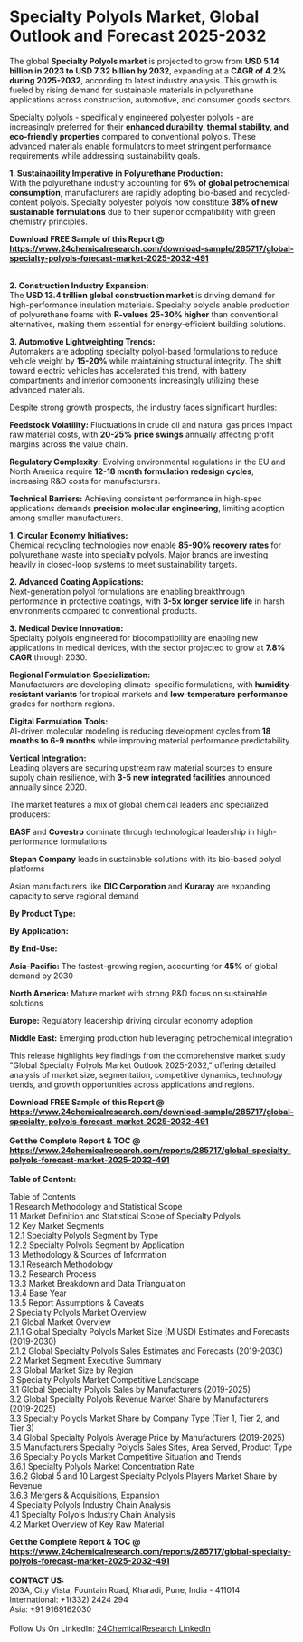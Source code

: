 <h1>Specialty Polyols Market, Global Outlook and Forecast 2025-2032</h1><p>The global <strong>Specialty Polyols market</strong> is projected to grow from <strong>USD 5.14 billion in 2023 to USD 7.32 billion by 2032</strong>, expanding at a <strong>CAGR of 4.2% during 2025-2032</strong>, according to latest industry analysis. This growth is fueled by rising demand for sustainable materials in polyurethane applications across construction, automotive, and consumer goods sectors.</p><p>Specialty polyols - specifically engineered polyester polyols - are increasingly preferred for their <strong>enhanced durability, thermal stability, and eco-friendly properties</strong> compared to conventional polyols. These advanced materials enable formulators to meet stringent performance requirements while addressing sustainability goals.</p><p><strong>1. Sustainability Imperative in Polyurethane Production:</strong><br>
With the polyurethane industry accounting for <strong>6% of global petrochemical consumption</strong>, manufacturers are rapidly adopting bio-based and recycled-content polyols. Specialty polyester polyols now constitute <strong>38% of new sustainable formulations</strong> due to their superior compatibility with green chemistry principles.</p><div><b>Download FREE Sample of this Report @ 
            <a href="https://www.24chemicalresearch.com/download-sample/285717/global-specialty-polyols-forecast-market-2025-2032-491">
            https://www.24chemicalresearch.com/download-sample/285717/global-specialty-polyols-forecast-market-2025-2032-491</a></b></div><br><p><strong>2. Construction Industry Expansion:</strong><br>
The <strong>USD 13.4 trillion global construction market</strong> is driving demand for high-performance insulation materials. Specialty polyols enable production of polyurethane foams with <strong>R-values 25-30% higher</strong> than conventional alternatives, making them essential for energy-efficient building solutions.</p><p><strong>3. Automotive Lightweighting Trends:</strong><br>
Automakers are adopting specialty polyol-based formulations to reduce vehicle weight by <strong>15-20%</strong> while maintaining structural integrity. The shift toward electric vehicles has accelerated this trend, with battery compartments and interior components increasingly utilizing these advanced materials.</p><p>Despite strong growth prospects, the industry faces significant hurdles:</p><p><strong>Feedstock Volatility:</strong> Fluctuations in crude oil and natural gas prices impact raw material costs, with <strong>20-25% price swings</strong> annually affecting profit margins across the value chain.</p><p><strong>Regulatory Complexity:</strong> Evolving environmental regulations in the EU and North America require <strong>12-18 month formulation redesign cycles</strong>, increasing R&amp;D costs for manufacturers.</p><p><strong>Technical Barriers:</strong> Achieving consistent performance in high-spec applications demands <strong>precision molecular engineering</strong>, limiting adoption among smaller manufacturers.</p><p><strong>1. Circular Economy Initiatives:</strong><br>
Chemical recycling technologies now enable <strong>85-90% recovery rates</strong> for polyurethane waste into specialty polyols. Major brands are investing heavily in closed-loop systems to meet sustainability targets.</p><p><strong>2. Advanced Coating Applications:</strong><br>
Next-generation polyol formulations are enabling breakthrough performance in protective coatings, with <strong>3-5x longer service life</strong> in harsh environments compared to conventional products.</p><p><strong>3. Medical Device Innovation:</strong><br>
Specialty polyols engineered for biocompatibility are enabling new applications in medical devices, with the sector projected to grow at <strong>7.8% CAGR</strong> through 2030.</p><p><strong>Regional Formulation Specialization:</strong><br>
	Manufacturers are developing climate-specific formulations, with <strong>humidity-resistant variants</strong> for tropical markets and <strong>low-temperature performance</strong> grades for northern regions.</p><p><strong>Digital Formulation Tools:</strong><br>
	AI-driven molecular modeling is reducing development cycles from <strong>18 months to 6-9 months</strong> while improving material performance predictability.</p><p><strong>Vertical Integration:</strong><br>
	Leading players are securing upstream raw material sources to ensure supply chain resilience, with <strong>3-5 new integrated facilities</strong> announced annually since 2020.</p><p>The market features a mix of global chemical leaders and specialized producers:</p><p><strong>BASF</strong> and <strong>Covestro</strong> dominate through technological leadership in high-performance formulations</p><p><strong>Stepan Company</strong> leads in sustainable solutions with its bio-based polyol platforms</p><p>Asian manufacturers like <strong>DIC Corporation</strong> and <strong>Kuraray</strong> are expanding capacity to serve regional demand</p><p><strong>By Product Type:</strong></p><p><strong>By Application:</strong></p><p><strong>By End-Use:</strong></p><p><strong>Asia-Pacific:</strong> The fastest-growing region, accounting for <strong>45%</strong> of global demand by 2030</p><p><strong>North America:</strong> Mature market with strong R&amp;D focus on sustainable solutions</p><p><strong>Europe:</strong> Regulatory leadership driving circular economy adoption</p><p><strong>Middle East:</strong> Emerging production hub leveraging petrochemical integration</p><p>This release highlights key findings from the comprehensive market study "Global Specialty Polyols Market Outlook 2025-2032," offering detailed analysis of market size, segmentation, competitive dynamics, technology trends, and growth opportunities across applications and regions.</p><div><b>Download FREE Sample of this Report @ 
            <a href="https://www.24chemicalresearch.com/download-sample/285717/global-specialty-polyols-forecast-market-2025-2032-491">
            https://www.24chemicalresearch.com/download-sample/285717/global-specialty-polyols-forecast-market-2025-2032-491</a></b></div><br><div><b>Get the Complete Report & TOC @ 
            <a href="https://www.24chemicalresearch.com/reports/285717/global-specialty-polyols-forecast-market-2025-2032-491">
            https://www.24chemicalresearch.com/reports/285717/global-specialty-polyols-forecast-market-2025-2032-491</a></b></div><br>
            <b>Table of Content:</b><p>Table of Contents<br />
1 Research Methodology and Statistical Scope<br />
1.1 Market Definition and Statistical Scope of Specialty Polyols<br />
1.2 Key Market Segments<br />
1.2.1 Specialty Polyols Segment by Type<br />
1.2.2 Specialty Polyols Segment by Application<br />
1.3 Methodology & Sources of Information<br />
1.3.1 Research Methodology<br />
1.3.2 Research Process<br />
1.3.3 Market Breakdown and Data Triangulation<br />
1.3.4 Base Year<br />
1.3.5 Report Assumptions & Caveats<br />
2 Specialty Polyols Market Overview<br />
2.1 Global Market Overview<br />
2.1.1 Global Specialty Polyols Market Size (M USD) Estimates and Forecasts (2019-2030)<br />
2.1.2 Global Specialty Polyols Sales Estimates and Forecasts (2019-2030)<br />
2.2 Market Segment Executive Summary<br />
2.3 Global Market Size by Region<br />
3 Specialty Polyols Market Competitive Landscape<br />
3.1 Global Specialty Polyols Sales by Manufacturers (2019-2025)<br />
3.2 Global Specialty Polyols Revenue Market Share by Manufacturers (2019-2025)<br />
3.3 Specialty Polyols Market Share by Company Type (Tier 1, Tier 2, and Tier 3)<br />
3.4 Global Specialty Polyols Average Price by Manufacturers (2019-2025)<br />
3.5 Manufacturers Specialty Polyols Sales Sites, Area Served, Product Type<br />
3.6 Specialty Polyols Market Competitive Situation and Trends<br />
3.6.1 Specialty Polyols Market Concentration Rate<br />
3.6.2 Global 5 and 10 Largest Specialty Polyols Players Market Share by Revenue<br />
3.6.3 Mergers & Acquisitions, Expansion<br />
4 Specialty Polyols Industry Chain Analysis<br />
4.1 Specialty Polyols Industry Chain Analysis<br />
4.2 Market Overview of Key Raw Material</p><div><b>Get the Complete Report & TOC @ 
            <a href="https://www.24chemicalresearch.com/reports/285717/global-specialty-polyols-forecast-market-2025-2032-491">
            https://www.24chemicalresearch.com/reports/285717/global-specialty-polyols-forecast-market-2025-2032-491</a></b></div><br><b>CONTACT US:</b><br>
            203A, City Vista, Fountain Road, Kharadi, Pune, India - 411014<br>
            International: +1(332) 2424 294<br>
            Asia: +91 9169162030 <br><br>
            Follow Us On LinkedIn: <a href="https://www.linkedin.com/company/24chemicalresearch/">24ChemicalResearch LinkedIn</a>